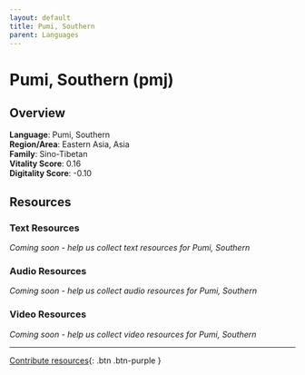 ```yaml
---
layout: default
title: Pumi, Southern
parent: Languages
---
```


# Pumi, Southern (pmj)

## Overview

**Language**: Pumi, Southern  
**Region/Area**: Eastern Asia, Asia  
**Family**: Sino-Tibetan  
**Vitality Score**: 0.16  
**Digitality Score**: -0.10  

## Resources

### Text Resources
*Coming soon - help us collect text resources for Pumi, Southern*

### Audio Resources
*Coming soon - help us collect audio resources for Pumi, Southern*

### Video Resources
*Coming soon - help us collect video resources for Pumi, Southern*

---

[Contribute resources](https://fairtrain.github.io/){: .btn .btn-purple }

